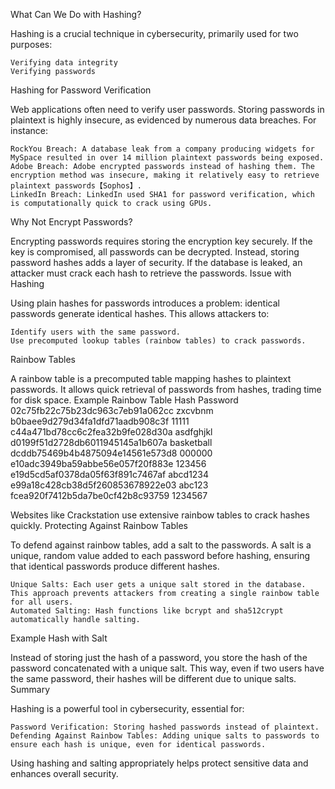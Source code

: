 What Can We Do with Hashing?

Hashing is a crucial technique in cybersecurity, primarily used for two purposes:

    Verifying data integrity
    Verifying passwords

Hashing for Password Verification

Web applications often need to verify user passwords. Storing passwords in plaintext is highly insecure, as evidenced by numerous data breaches. For instance:

    RockYou Breach: A database leak from a company producing widgets for MySpace resulted in over 14 million plaintext passwords being exposed.
    Adobe Breach: Adobe encrypted passwords instead of hashing them. The encryption method was insecure, making it relatively easy to retrieve plaintext passwords【Sophos】.
    LinkedIn Breach: LinkedIn used SHA1 for password verification, which is computationally quick to crack using GPUs.

Why Not Encrypt Passwords?

Encrypting passwords requires storing the encryption key securely. If the key is compromised, all passwords can be decrypted. Instead, storing password hashes adds a layer of security. If the database is leaked, an attacker must crack each hash to retrieve the passwords.
Issue with Hashing

Using plain hashes for passwords introduces a problem: identical passwords generate identical hashes. This allows attackers to:

    Identify users with the same password.
    Use precomputed lookup tables (rainbow tables) to crack passwords.

Rainbow Tables

A rainbow table is a precomputed table mapping hashes to plaintext passwords. It allows quick retrieval of passwords from hashes, trading time for disk space.
Example Rainbow Table
Hash	Password
02c75fb22c75b23dc963c7eb91a062cc	zxcvbnm
b0baee9d279d34fa1dfd71aadb908c3f	11111
c44a471bd78cc6c2fea32b9fe028d30a	asdfghjkl
d0199f51d2728db6011945145a1b607a	basketball
dcddb75469b4b4875094e14561e573d8	000000
e10adc3949ba59abbe56e057f20f883e	123456
e19d5cd5af0378da05f63f891c7467af	abcd1234
e99a18c428cb38d5f260853678922e03	abc123
fcea920f7412b5da7be0cf42b8c93759	1234567

Websites like Crackstation use extensive rainbow tables to crack hashes quickly.
Protecting Against Rainbow Tables

To defend against rainbow tables, add a salt to the passwords. A salt is a unique, random value added to each password before hashing, ensuring that identical passwords produce different hashes.

    Unique Salts: Each user gets a unique salt stored in the database. This approach prevents attackers from creating a single rainbow table for all users.
    Automated Salting: Hash functions like bcrypt and sha512crypt automatically handle salting.

Example Hash with Salt

Instead of storing just the hash of a password, you store the hash of the password concatenated with a unique salt. This way, even if two users have the same password, their hashes will be different due to unique salts.
Summary

Hashing is a powerful tool in cybersecurity, essential for:

    Password Verification: Storing hashed passwords instead of plaintext.
    Defending Against Rainbow Tables: Adding unique salts to passwords to ensure each hash is unique, even for identical passwords.

Using hashing and salting appropriately helps protect sensitive data and enhances overall security.

